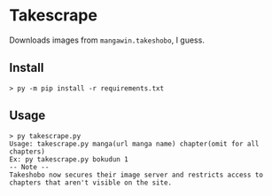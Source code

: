 # Takescrape
Downloads images from `mangawin.takeshobo`, I guess.

## Install
```
> py -m pip install -r requirements.txt
```

## Usage
```
> py takescrape.py
Usage: takescrape.py manga(url manga name) chapter(omit for all chapters)
Ex: py takescrape.py bokudun 1
-- Note --
Takeshobo now secures their image server and restricts access to chapters that aren't visible on the site.
```
